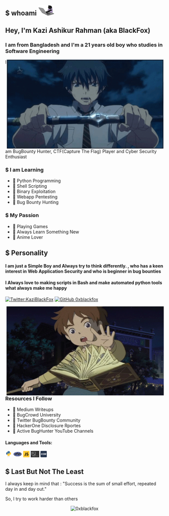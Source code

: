 ## $ whoami <img hight="50" width="50" src="https://github.com/0xblackfox/0xblackfox/blob/main/Intro/typing%20keyboard.gif" width="30">

<h2> Hey, I'm Kazi Ashikur Rahman (aka BlackFox)</h2>
<h3>I am from Bangladesh and I'm a 21 years old boy who studies in <b>Software Engineering</b></h3>

<img hight="400" width="500" alt="GIF" align="right" src="https://github.com/0xblackfox/0xblackfox/blob/main/Intro/Amino%20Rage.gif">
I am BugBounty Hunter, CTF(Capture The Flag) Player and Cyber Security Enthusiast

### $ I am Learning
  - 🔰 Python Programming
  - 🔰 Shell Scripting
  - 🔰 Binary Exploitation
  - 🔰 Webapp Pentesting
  - 🔰 Bug Bounty Hunting

### $ My Passion 
  - 🔰 Playing Games
  - 🔰 Always Learn Something New
  - 🔰 Anime Lover

## $ Personality 
#### I am just a Simple Boy and Always try to think differently. , who has a keen interest in Web Application Security and who is beginner in bug bounties 

#### I Always love to making scripts in Bash and make automated python tools what always make me happy

[![Twitter:KaziBlackFox](https://img.shields.io/badge/Follow-Twitter-blue)](https://twitter.com/KaziBlackFox)
[![GitHub 0xblackfox](https://img.shields.io/badge/Follow-Github-blue)](https://github.com/0xblackfox)

<img hight="400" width="500" alt="GIF" align="right" src="https://github.com/0xblackfox/0xblackfox/blob/main/Intro/reading%20book.gif">

### Resources I Follow
- 🔰 Medium Writeups
- 🔰 BugCrowd University
- 🔰 Twitter BugBounty Community
- 🔰 HackerOne Disclosure Rportes
- 🔰 Active BugHunter YouTube Channels

#### Languages and Tools:
<code><img height="20" src="https://github.com/0xblackfox/0xblackfox/blob/main/lang/python.png"></code>
<code><img height="20" src="https://github.com/0xblackfox/0xblackfox/blob/main/lang/php.jpg"></code>
<code><img height="20" src="https://github.com/0xblackfox/0xblackfox/blob/main/lang/javascript.png"></code>
<code><img height="20" src="https://github.com/0xblackfox/0xblackfox/blob/main/lang/bash.jpg"></code>
<code><img height="20" src="https://github.com/0xblackfox/0xblackfox/blob/main/lang/assembly.png"></code>

## $ Last But Not The Least

<p>I always keep in mind that :
"Success is the sum of small effort, repeated day in and day out." </p>
<p>So, I try to work harder than others</p>

<p align="center"> <img src="https://github-readme-stats.vercel.app/api?username=0xblackfox&show_icons=true&theme=gotham" alt="0xblackfox" />

